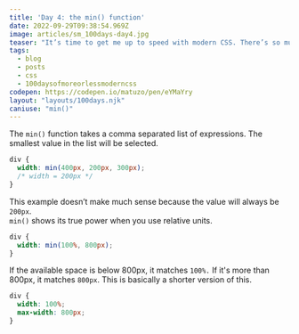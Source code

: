 ```yaml
---
title: 'Day 4: the min() function'
date: 2022-09-29T09:38:54.969Z
image: articles/sm_100days-day4.jpg
teaser: "It’s time to get me up to speed with modern CSS. There’s so much new in CSS that I know too little about. To change that I’ve started [#100DaysOfMoreOrLessModernCSS](/blog/2022/100-days-of-more-or-less-modern-css/). Why more or less modern CSS? Because some topics will be about cutting-edge features, while other stuff has been around for quite a while already, but I just have little to no experience with it."
tags:
  - blog
  - posts
  - css
  - 100daysofmoreorlessmoderncss
codepen: https://codepen.io/matuzo/pen/eYMaYry
layout: "layouts/100days.njk"
caniuse: "min()"
---
```

The `min()` function takes a comma separated list of expressions. The smallest value in the list will be selected.

```css
div {
  width: min(400px, 200px, 300px);
  /* width = 200px */
}
```

This example doesn’t make much sense because the value will always be `200px`.  
`min()` shows its true power when you use relative units.

```css
div {
  width: min(100%, 800px);
}
```

If the available space is below 800px, it matches `100%.` If it's more than 800px, it matches `800px`. This is basically a shorter version of this.

```css
div {
  width: 100%;
  max-width: 800px;
}
```